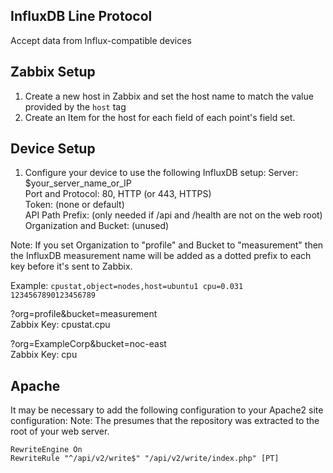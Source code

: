 ## InfluxDB Line Protocol  
Accept data from Influx-compatible devices  
  
## Zabbix Setup  
1. Create a new host in Zabbix and set the host name to match the value provided by the `host` tag
1. Create an Item for the host for each field of each point's field set.

## Device Setup
1. Configure your device to use the following InfluxDB setup:
  Server: $your_server_name_or_IP  
  Port and Protocol: 80, HTTP (or 443, HTTPS)  
  Token: (none or default)  
  API Path Prefix: (only needed if /api and /health are not on the web root)  
  Organization and Bucket: (unused)

Note: If you set Organization to "profile" and Bucket to "measurement" then the InfluxDB measurement name will be added as a dotted prefix to each key before it's sent to Zabbix.  
  
Example: `cpustat,object=nodes,host=ubuntu1 cpu=0.031 1234567890123456789`  
  
?org=profile&bucket=measurement  
Zabbix Key: cpustat.cpu  
  
?org=ExampleCorp&bucket=noc-east  
Zabbix Key: cpu
  
## Apache
It may be necessary to add the following configuration to your Apache2 site configuration:
Note: The presumes that the repository was extracted to the root of your web server.
```
RewriteEngine On
RewriteRule "^/api/v2/write$" "/api/v2/write/index.php" [PT]
```